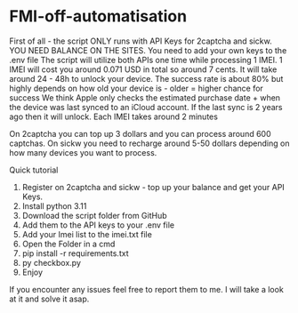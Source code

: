 # FMI-off-automatisation

First of all - the script ONLY runs with API Keys for 2captcha and sickw. YOU NEED BALANCE ON THE SITES.
You need to add your own keys to the .env file
The script will utilize both APIs one time while processing 1 IMEI.
1 IMEI will cost you around 0.071 USD in total so around 7 cents.
It will take around 24 - 48h to unlock your device.
The success rate is about 80% but highly depends on how old your device is - older = higher chance for success
We think Apple only checks the estimated purchase date + when the device was last synced to an iCloud account.
If the last sync is 2 years ago then it will unlock. 
Each IMEI takes around 2 minutes 


On 2captcha you can top up 3 dollars and you can process around 600 captchas.
On sickw you need to recharge around 5-50 dollars depending on how many devices you want to process.

Quick tutorial 

1. Register on 2captcha and sickw - top up your balance and get your API Keys.
2. Install python 3.11
3. Download the script folder from GitHub
4. Add them to the API keys to your .env file
5. Add your Imei list to the imei.txt file
6. Open the Folder in a cmd 
7. pip install -r requirements.txt
8. py checkbox.py
9. Enjoy


If you encounter any issues feel free to report them to me. I will take a look at it and solve it asap.

